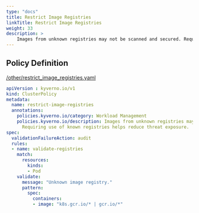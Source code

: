```yaml
---
type: "docs"
title: Restrict Image Registries
linkTitle: Restrict Image Registries
weight: 33
description: >
    Images from unknown registries may not be scanned and secured. Requiring use of known registries helps reduce threat exposure.
---
```


## Policy Definition
<a href="https://github.com/kyverno/policies/raw/main//other/restrict_image_registries.yaml" target="-blank">/other/restrict_image_registries.yaml</a>

```yaml
apiVersion : kyverno.io/v1
kind: ClusterPolicy
metadata:
  name: restrict-image-registries
  annotations:
    policies.kyverno.io/category: Workload Management
    policies.kyverno.io/description: Images from unknown registries may not be scanned and secured. 
      Requiring use of known registries helps reduce threat exposure.
spec:
  validationFailureAction: audit
  rules:
  - name: validate-registries
    match:
      resources:
        kinds:
        - Pod
    validate:
      message: "Unknown image registry."
      pattern:
        spec:
          containers:
          - image: "k8s.gcr.io/* | gcr.io/*"

```
